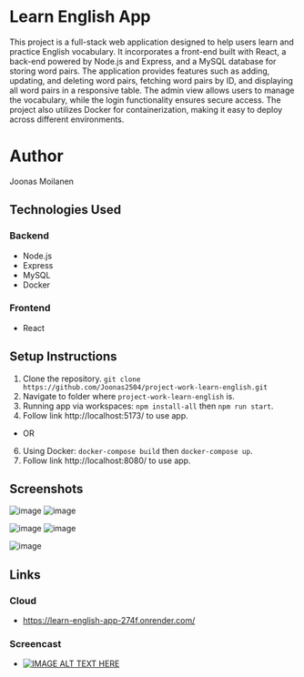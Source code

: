 # Learn English App
This project is a full-stack web application designed to help users learn and practice English vocabulary. It incorporates a front-end built with React, a back-end powered by Node.js and Express, and a MySQL database for storing word pairs. The application provides features such as adding, updating, and deleting word pairs, fetching word pairs by ID, and displaying all word pairs in a responsive table. The admin view allows users to manage the vocabulary, while the login functionality ensures secure access. The project also utilizes Docker for containerization, making it easy to deploy across different environments.

# Author
Joonas Moilanen

## Technologies Used
### Backend
- Node.js
- Express
- MySQL
- Docker
### Frontend
- React

## Setup Instructions
1. Clone the repository. `git clone https://github.com/Joonas2504/project-work-learn-english.git`
2. Navigate to folder where `project-work-learn-english` is.
3. Running app via workspaces: `npm install-all` then `npm run start`.
4. Follow link http://localhost:5173/ to use app.
- OR
6. Using Docker: `docker-compose build` then `docker-compose up`.
7. Follow link http://localhost:8080/ to use app.

## Screenshots
![image](https://github.com/Joonas2504/project-work-learn-english/assets/113358683/123476ac-eb68-4e5b-9735-ae30c8899b11) ![image](https://github.com/Joonas2504/project-work-learn-english/assets/113358683/ce2a91e3-59d8-4bca-8c44-3ace5edcae96)

![image](https://github.com/Joonas2504/project-work-learn-english/assets/113358683/f694848f-a75a-4470-ada3-f24605375581) ![image](https://github.com/Joonas2504/project-work-learn-english/assets/113358683/2975ac10-a2db-48fc-af9f-8fb6f2ff635d)

![image](https://github.com/Joonas2504/project-work-learn-english/assets/113358683/c52820d7-b603-42d3-b068-02cb996766ab)

## Links
### Cloud
- https://learn-english-app-274f.onrender.com/
### Screencast
- [![IMAGE ALT TEXT HERE](https://img.youtube.com/vi/T16MrtFCfr0/0.jpg)](https://www.youtube.com/watch?v=T16MrtFCfr0)

